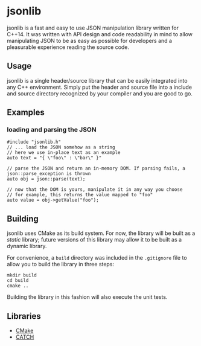 # jsonlib

jsonlib is a fast and easy to use JSON manipulation library written for C++14. It was written with API design and code readability 
in mind to allow manipulating JSON to be as easy as possible for developers and a pleasurable experience reading the source code.

## Usage
jsonlib is a single header/source library that can be easily integrated into any C++ environment. Simply put the header and source file into a include and source
directory recognized by your compiler and you are good to go.

## Examples
### loading and parsing the JSON
```
#include "jsonlib.h"
// ... load the JSON somehow as a string
// here we use in-place text as an example
auto text = "{ \"foo\" : \"bar\" }"

// parse the JSON and return an in-memory DOM. If parsing fails, a json::parse_exception is thrown
auto obj = json::parse(text); 

// now that the DOM is yours, manipulate it in any way you choose
// for example, this returns the value mapped to "foo"
auto value = obj->getValue("foo");
```

## Building
jsonlib uses CMake as its build system. For now, the library will be built as a _static_ library; future versions of this library may allow it to be built as a dynamic library.

For convenience, a `build` directory was included in the `.gitignore` file to allow you to build the library in three steps:

```
mkdir build
cd build
cmake ..
```

Building the library in this fashion will also execute the unit tests.

## Libraries
* [CMake](https://cmake.org)
* [CATCH](https://github.com/catchorg/Catch2)
